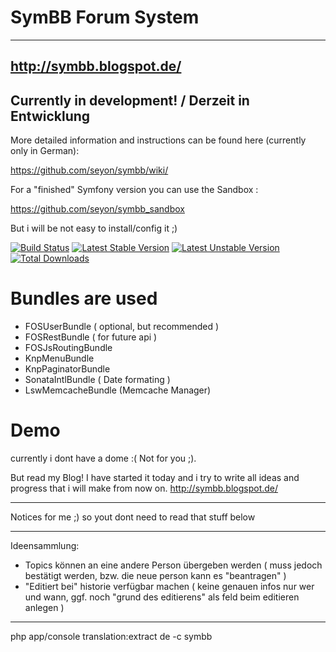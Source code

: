 # SymBB Forum System
----
http://symbb.blogspot.de/
----

## Currently in development! / Derzeit in Entwicklung


More detailed information and instructions can be found here (currently only in German):

https://github.com/seyon/symbb/wiki/

For a "finished" Symfony version you can use the Sandbox :

https://github.com/seyon/symbb_sandbox

But i will be not easy to install/config it ;)

[![Build Status](https://travis-ci.org/seyon/symbb.png?branch=master)](https://travis-ci.org/seyon/symbb)
[![Latest Stable Version](https://poser.pugx.org/symbb/symbb/v/stable.png)](https://packagist.org/packages/symbb/symbb)
[![Latest Unstable Version](https://poser.pugx.org/symbb/symbb/v/unstable.png)](https://packagist.org/packages/symbb/symbb)
[![Total Downloads](https://poser.pugx.org/symbb/symbb/downloads.png)](https://packagist.org/packages/symbb/symbb)

# Bundles are used

- FOSUserBundle ( optional, but recommended )
- FOSRestBundle ( for future api )
- FOSJsRoutingBundle 
- KnpMenuBundle
- KnpPaginatorBundle
- SonataIntlBundle ( Date formating )
- LswMemcacheBundle (Memcache Manager)

# Demo

currently i dont have a dome :(
Not for you ;).

But read my Blog!
I have started it today and i try to write all ideas and progress that i will make from now on.
http://symbb.blogspot.de/


-------
Notices for me ;) so yout dont need to read that stuff below

-------
Ideensammlung:

- Topics können an eine andere Person übergeben werden ( muss jedoch bestätigt werden, bzw. die neue person kann es "beantragen" )
- "Editiert bei" historie verfügbar machen ( keine genauen infos nur wer und wann, ggf. noch "grund des editierens" als feld beim editieren anlegen )


-------
php app/console translation:extract de -c symbb
